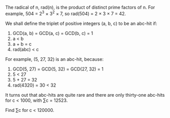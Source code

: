 The radical of n, rad(n), is the product of distinct prime factors of n. For example, 504 = 2<sup>3</sup> × 3<sup>2</sup> × 7, so rad(504) = 2 × 3 × 7 = 42.

We shall define the triplet of positive integers (a, b, c) to be an abc-hit if:

1. GCD(a, b) = GCD(a, c) = GCD(b, c) = 1
2. a < b
3. a + b = c
4. rad(abc) < c

For example, (5, 27, 32) is an abc-hit, because:

1. GCD(5, 27) = GCD(5, 32) = GCD(27, 32) = 1
2. 5 < 27
3. 5 + 27 = 32
4. rad(4320) = 30 < 32

It turns out that abc-hits are quite rare and there are only thirty-one abc-hits for c < 1000, with ∑c = 12523.

Find ∑c for c < 120000.